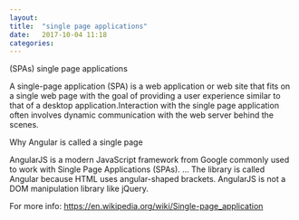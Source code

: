 ```yaml
---
layout: 
title:  "single page applications"
date:   2017-10-04 11:18
categories: 
---
```


(SPAs) single page applications

A single-page application (SPA) is a web application or web site that fits on a single web page with the goal of providing a user experience similar to that of a desktop application.Interaction with the single page application often involves dynamic communication with the web server behind the scenes.

Why Angular is called a single page

AngularJS is a modern JavaScript framework from Google commonly used to work with Single Page Applications (SPAs). ... The library is called Angular because HTML uses angular-shaped brackets. AngularJS is not a DOM manipulation library like jQuery.

For more info: https://en.wikipedia.org/wiki/Single-page_application

